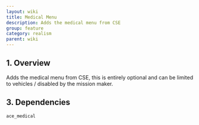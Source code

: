 ```yaml
---
layout: wiki
title: Medical Menu
description: Adds the medical menu from CSE
group: feature
category: realism
parent: wiki
---
```


## 1. Overview
Adds the medical menu from CSE, this is entirely optional and can be limited to vehicles / disabled by the mission maker.

## 3. Dependencies

`ace_medical`
